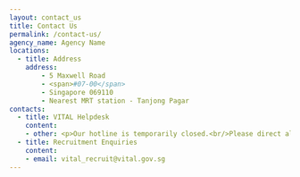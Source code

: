```yaml
---
layout: contact_us
title: Contact Us
permalink: /contact-us/
agency_name: Agency Name
locations: 
  - title: Address
    address:
        - 5 Maxwell Road 
        - <span>#07-00</span>
        - Singapore 069110
        - Nearest MRT station - Tanjong Pagar
contacts:
  - title: VITAL Helpdesk
    content:
    - other: <p>Our hotline is temporarily closed.<br/>Please direct all enquiries to our helpdesk email.<br/><br/></p>
  - title: Recruitment Enquiries
    content:
    - email: vital_recruit@vital.gov.sg
---
```


